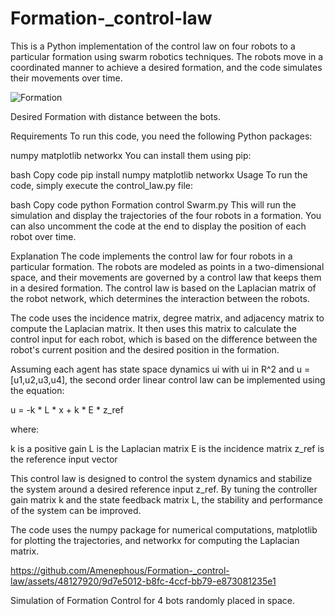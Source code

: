 # Formation-_control-law

This is a Python implementation of the control law on four robots to a particular formation using swarm robotics techniques. The robots move in a coordinated manner to achieve a desired formation, and the code simulates their movements over time.

![Formation](https://github.com/Amenephous/Formation-_control-law/assets/48127920/38dd7efe-988b-4e4d-aa7b-92f219cbb3ae)

Desired Formation with distance between the bots.


Requirements
To run this code, you need the following Python packages:

numpy
matplotlib
networkx
You can install them using pip:

bash
Copy code
pip install numpy matplotlib networkx
Usage
To run the code, simply execute the control_law.py file:

bash
Copy code
python Formation control Swarm.py
This will run the simulation and display the trajectories of the four robots in a formation. You can also uncomment the code at the end to display the position of each robot over time.


Explanation
The code implements the control law for four robots in a particular formation. The robots are modeled as points in a two-dimensional space, and their movements are governed by a control law that keeps them in a desired formation. The control law is based on the Laplacian matrix of the robot network, which determines the interaction between the robots.

The code uses the incidence matrix, degree matrix, and adjacency matrix to compute the Laplacian matrix. It then uses this matrix to calculate the control input for each robot, which is based on the difference between the robot's current position and the desired position in the formation.

Assuming each agent has state space dynamics ui with ui in R^2 and u = [u1,u2,u3,u4], the second order linear control law can be implemented using the equation:

u = -k * L * x + k * E * z_ref

where:

k is a positive gain
L is the Laplacian matrix
E is the incidence matrix 
z_ref is the reference input vector

This control law is designed to control the system dynamics and stabilize the system around a desired reference input z_ref. By tuning the controller gain matrix k and the state feedback matrix L, the stability and performance of the system can be improved.

The code uses the numpy package for numerical computations, matplotlib for plotting the trajectories, and networkx for computing the Laplacian matrix.


https://github.com/Amenephous/Formation-_control-law/assets/48127920/9d7e5012-b8fc-4ccf-bb79-e873081235e1

Simulation of Formation Control for 4 bots randomly placed in space.


